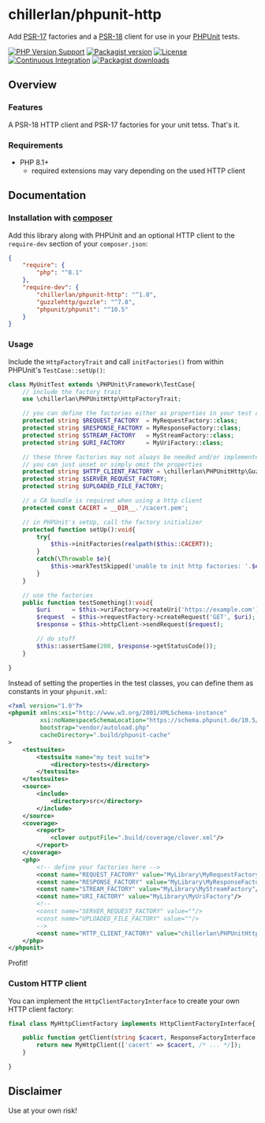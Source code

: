 # chillerlan/phpunit-http

Add [PSR-17](https://www.php-fig.org/psr/psr-17/) factories and a [PSR-18](https://www.php-fig.org/psr/psr-18/) client for use in your [PHPUnit](https://phpunit.de/) tests.

[![PHP Version Support][php-badge]][php]
[![Packagist version][packagist-badge]][packagist]
[![License][license-badge]][license]
[![Continuous Integration][gh-action-badge]][gh-action]
[![Packagist downloads][downloads-badge]][downloads]

[php-badge]: https://img.shields.io/packagist/php-v/chillerlan/phpunit-http?logo=php&color=8892BF&logoColor=fff
[php]: https://www.php.net/supported-versions.php
[packagist-badge]: https://img.shields.io/packagist/v/chillerlan/phpunit-http.svg?logo=packagist&logoColor=fff
[packagist]: https://packagist.org/packages/chillerlan/phpunit-http
[license-badge]: https://img.shields.io/github/license/chillerlan/phpunit-http
[license]: https://github.com/chillerlan/phpunit-http/blob/main/LICENSE
[gh-action-badge]: https://img.shields.io/github/actions/workflow/status/chillerlan/phpunit-http/ci.yml?branch=main&logo=github&logoColor=fff
[gh-action]: https://github.com/chillerlan/phpunit-http/actions/workflows/ci.yml?query=branch%3Amain
[downloads-badge]: https://img.shields.io/packagist/dt/chillerlan/phpunit-http.svg?logo=packagist&logoColor=fff
[downloads]: https://packagist.org/packages/chillerlan/phpunit-http/stats

## Overview

### Features

A PSR-18 HTTP client and PSR-17 factories for your unit tetss. That's it.

### Requirements

- PHP 8.1+
  - required extensions may vary depending on the used HTTP client


## Documentation

### Installation with [composer](https://getcomposer.org)

Add this library along with PHPUnit and an optional HTTP client to the `require-dev` section of your `composer.json`:

```json
{
	"require": {
		"php": "^8.1"
	},
	"require-dev": {
		"chillerlan/phpunit-http": "^1.0",
		"guzzlehttp/guzzle": "^7.8",
		"phpunit/phpunit": "^10.5"
	}
}
```


### Usage

Include the `HttpFactoryTrait` and call `initFactories()` from within PHPUnit's `TestCase::setUp()`:

```php
class MyUnitTest extends \PHPUnit\Framework\TestCase{
	// include the factory trait
	use \chillerlan\PHPUnitHttp\HttpFactoryTrait;

	// you can define the factories either as properties in your test class or in phpunit.xml
	protected string $REQUEST_FACTORY  = MyRequestFactory::class;
	protected string $RESPONSE_FACTORY = MyResponseFactory::class;
	protected string $STREAM_FACTORY   = MyStreamFactory::class;
	protected string $URI_FACTORY      = MyUriFactory::class;

	// these three factories may not always be needed and/or implemented,
	// you can just unset or simply omit the properties
	protected string $HTTP_CLIENT_FACTORY = \chillerlan\PHPUnitHttp\GuzzleHttpClientFactory::class;
	protected string $SERVER_REQUEST_FACTORY;
	protected string $UPLOADED_FILE_FACTORY;

	// a CA bundle is required when using a http client
	protected const CACERT = __DIR__.'/cacert.pem';

	// in PHPUnit's setUp, call the factory initializer
	protected function setUp():void{
		try{
			$this->initFactories(realpath($this::CACERT));
		}
		catch(\Throwable $e){
			$this->markTestSkipped('unable to init http factories: '.$e->getMessage());
		}
	}

	// use the factories
	public function testSomething():void{
		$uri      = $this->uriFactory->createUri('https://example.com');
		$request  = $this->requestFactory->createRequest('GET', $uri);
		$response = $this->httpClient->sendRequest($request);

		// do stuff
		$this::assertSame(200, $response->getStatusCode());
	}

}
```

Instead of setting the properties in the test classes, you can define them as constants in your `phpunit.xml`:

```xml
<?xml version="1.0"?>
<phpunit xmlns:xsi="http://www.w3.org/2001/XMLSchema-instance"
         xsi:noNamespaceSchemaLocation="https://schema.phpunit.de/10.5/phpunit.xsd"
         bootstrap="vendor/autoload.php"
         cacheDirectory=".build/phpunit-cache"
>
	<testsuites>
		<testsuite name="my test suite">
			<directory>tests</directory>
		</testsuite>
	</testsuites>
	<source>
		<include>
			<directory>src</directory>
		</include>
	</source>
	<coverage>
		<report>
			<clover outputFile=".build/coverage/clover.xml"/>
		</report>
	</coverage>
	<php>
		<!-- define your factories here -->
		<const name="REQUEST_FACTORY" value="MyLibrary\MyRequestFactory"/>
		<const name="RESPONSE_FACTORY" value="MyLibrary\MyResponseFactory"/>
		<const name="STREAM_FACTORY" value="MyLibrary\MyStreamFactory"/>
		<const name="URI_FACTORY" value="MyLibrary\MyUriFactory"/>
		<!--
		<const name="SERVER_REQUEST_FACTORY" value=""/>
		<const name="UPLOADED_FILE_FACTORY" value=""/>
		-->
		<const name="HTTP_CLIENT_FACTORY" value="chillerlan\PHPUnitHttp\GuzzleHttpClientFactory"/>
	</php>
</phpunit>

```

Profit!

### Custom HTTP client

You can implement the `HttpClientFactoryInterface` to create your own HTTP client factory:

```php
final class MyHttpClientFactory implements HttpClientFactoryInterface{

	public function getClient(string $cacert, ResponseFactoryInterface $responseFactory):ClientInterface{
		return new MyHttpClient(['cacert' => $cacert, /* ... */]);
	}

}
```

## Disclaimer

Use at your own risk!

